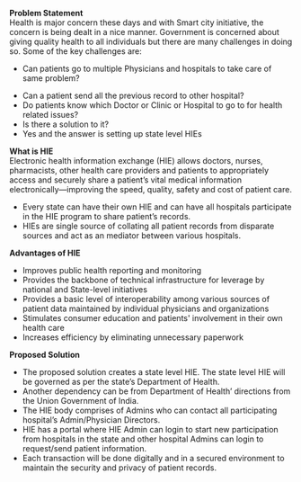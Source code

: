 <b>Problem Statement</b><br>Health is major concern these days and with Smart city initiative, the concern is being dealt in a nice manner. Government is concerned about giving quality health to all individuals but there are many challenges in doing so. Some of the key challenges are:
<br><ul><li>Can patients go to multiple Physicians and hospitals to take care of same problem?</li>
<li>Can a patient send all the previous record to other hospital?</li>
<li>Do patients know which Doctor or Clinic or Hospital to go to for health related issues?</li>
<li>Is there a solution to it?</li>
<li>Yes and the answer is setting up state level HIEs</li>
</ul>
<b>What is HIE</b><br>
Electronic health information exchange (HIE) allows doctors, nurses, pharmacists, other health care providers and patients to appropriately access and securely share a patient’s vital medical information electronically—improving the speed, quality, safety and cost of patient care.
<ul> 
<li>Every state can have their own HIE and can have all hospitals participate in the HIE program to share patient’s records.</li>
<li>HIEs are single source of collating all patient records from disparate sources and act as an mediator between various hospitals.</li>
</ul>
<b>Advantages of HIE</b>
<ul>
<li>Improves public health reporting and monitoring</li>
<li>Provides the backbone of technical infrastructure for leverage by national and State-level initiatives</li>
<li>Provides a basic level of interoperability among various sources of patient data maintained by individual physicians and organizations</li>
<li>Stimulates consumer education and patients' involvement in their own health care</li>
<li>Increases efficiency by eliminating unnecessary paperwork</li>
</ul>
<b>Proposed Solution</b>
<ul>
<li>The proposed solution creates a state level HIE. The state level HIE will be governed as per the state’s Department of Health.</li>
<li>Another dependency can be from Department of Health’ directions from the Union Government of India.</li>
<li>The HIE body comprises of Admins who can contact all participating hospital’s Admin/Physician Directors.</li>
<li>HIE has a portal where HIE Admin can login to start new participation from hospitals in the state and other hospital Admins can login to request/send patient information.</li>
<li>Each transaction will be done digitally and in a secured environment to maintain the security and privacy of patient records.</li>
</ul>
